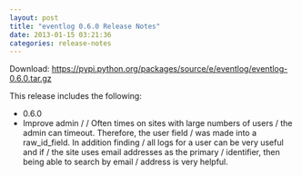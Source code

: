```yaml
---
layout: post
title: "eventlog 0.6.0 Release Notes"
date: 2013-01-15 03:21:36
categories: release-notes
---
```


Download: <https://pypi.python.org/packages/source/e/eventlog/eventlog-0.6.0.tar.gz>

This release includes the following:

* 0.6.0
* Improve admin /  / Often times on sites with large numbers of users / the admin can timeout. Therefore, the user field / was made into a raw_id_field. In addition finding / all logs for a user can be very useful and if / the site uses email addresses as the primary / identifier, then being able to search by email / address is very helpful.

